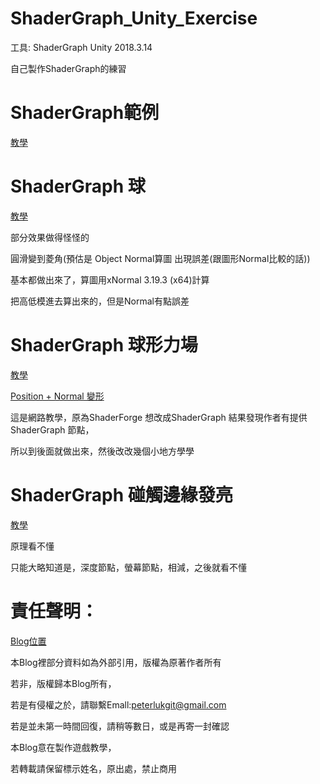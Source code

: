 # ShaderGraph_Unity_Exercise

工具: 
ShaderGraph
Unity 2018.3.14

自己製作ShaderGraph的練習

# ShaderGraph範例

[教學](https://www.bilibili.com/video/av32547308)

# ShaderGraph 球

[教學](https://www.youtube.com/watch?v=_IwlpwEJ3lE&list=PLHkZsIwT_SixXK95l0IHaCTwaRKqzGYiC)

部分效果做得怪怪的

圓滑變到菱角(預估是 Object Normal算圖 出現誤差(跟圖形Normal比較的話))

基本都做出來了，算圖用xNormal 3.19.3 (x64)計算

把高低模進去算出來的，但是Normal有點誤差

# ShaderGraph 球形力場

[教學](https://www.youtube.com/watch?v=i2w0p_mV8_g&t=113s)

[Position + Normal 變形](https://www.youtube.com/watch?v=vh85pzT959M)

這是網路教學，原為ShaderForge 想改成ShaderGraph 結果發現作者有提供 ShaderGraph 節點，

所以到後面就做出來，然後改改幾個小地方學學


# ShaderGraph 碰觸邊緣發亮

[教學](https://www.youtube.com/watch?v=ayd8L6ZyCvw)

原理看不懂

只能大略知道是，深度節點，螢幕節點，相減，之後就看不懂

# 責任聲明：

[Blog位置](https://peterlukgit.github.io/)

本Blog裡部分資料如為外部引用，版權為原著作者所有

若非，版權歸本Blog所有，

若是有侵權之於，請聯繫Emall:peterlukgit@gmail.com

若是並未第一時間回復，請稍等數日，或是再寄一封確認

本Blog意在製作遊戲教學，

若轉載請保留標示姓名，原出處，禁止商用
